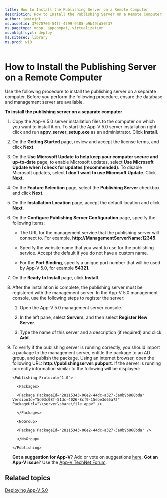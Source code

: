 ```yaml
---
title: How to Install the Publishing Server on a Remote Computer
description: How to Install the Publishing Server on a Remote Computer
author: jamiejdt
ms.assetid: 37970706-54ff-4799-9485-b9b49fd50f37
ms.pagetype: mdop, appcompat, virtualization
ms.mktglfcycl: deploy
ms.sitesec: library
ms.prod: w10
---
```



# How to Install the Publishing Server on a Remote Computer


Use the following procedure to install the publishing server on a separate computer. Before you perform the following procedure, ensure the database and management server are available.

**To install the publishing server on a separate computer**

1.  Copy the App-V 5.0 server installation files to the computer on which you want to install it on. To start the App-V 5.0 server installation right-click and run **appv\_server\_setup.exe** as an administrator. Click **Install**.

2.  On the **Getting Started** page, review and accept the license terms, and click **Next**.

3.  On the **Use Microsoft Update to help keep your computer secure and up-to-date** page, to enable Microsoft updates, select **Use Microsoft Update when I check for updates (recommended).** To disable Microsoft updates, select **I don’t want to use Microsoft Update**. Click **Next**.

4.  On the **Feature Selection** page, select the **Publishing Server** checkbox and click **Next**.

5.  On the **Installation Location** page, accept the default location and click **Next**.

6.  On the **Configure Publishing Server Configuration** page, specify the following items:

    -   The URL for the management service that the publishing server will connect to. For example, **http://ManagementServerName:12345**.

    -   Specify the website name that you want to use for the publishing service. Accept the default if you do not have a custom name.

    -   For the **Port Binding**, specify a unique port number that will be used by App-V 5.0, for example **54321**.

7.  On the **Ready to Install** page, click **Install**.

8.  After the installation is complete, the publishing server must be registered with the management server. In the App-V 5.0 management console, use the following steps to register the server:

    1.  Open the App-V 5.0 management server console.

    2.  In the left pane, select **Servers**, and then select **Register New Server**.

    3.  Type the name of this server and a description (if required) and click **Add**.

9.  To verify if the publishing server is running correctly, you should import a package to the management server, entitle the package to an AD group, and publish the package. Using an internet browser, open the following URL: **http://publishingserver:pubport**. If the server is running correctly information similar to the following will be displayed:

    `<Publishing Protocol="1.0">`

    `  <Packages>`

    `  <Package PackageId="28115343-06e2-44dc-a327-3a0b9b868bda" VersionId="5d03c08f-51dc-4026-8cf9-15ebe3d65a72" PackageUrl="\\server\share\file.appv" />`

    `  </Packages>`

    `  <NoGroup>`

    `  <Package PackageId="28115343-06e2-44dc-a327-3a0b9b868bda" />`

    `  </NoGroup>`

    `</Publishing>`

    **Got a suggestion for App-V**? Add or vote on suggestions [here](http://appv.uservoice.com/forums/280448-microsoft-application-virtualization). **Got an App-V issu**e? Use the [App-V TechNet Forum](https://social.technet.microsoft.com/Forums/home?forum=mdopappv).

## Related topics


[Deploying App-V 5.0](deploying-app-v-50.md)

 

 





